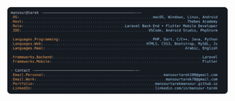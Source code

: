 <a href="https://github.com/MansourTarekMansour">
  <picture>
    <source media="(prefers-color-scheme: dark)" srcset="https://raw.githubusercontent.com/MansourTarekMansour/mansour_readme/main/dark_mode.svg">
    <img alt="Mansour's GitHub Profile README" src="https://raw.githubusercontent.com/MansourTarekMansour/mansour_readme/main/dark_mode.svg">
  </picture>
</a>
